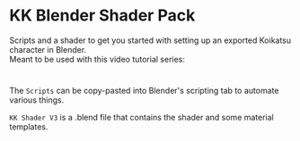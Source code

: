 # KK Blender Shader Pack
Scripts and a shader to get you started with setting up an exported Koikatsu character in Blender.  
Meant to be used with this video tutorial series: 
#
The ```Scripts``` can be copy-pasted into Blender's scripting tab to automate various things.

```KK Shader V3``` is a .blend file that contains the shader and some material templates. 
